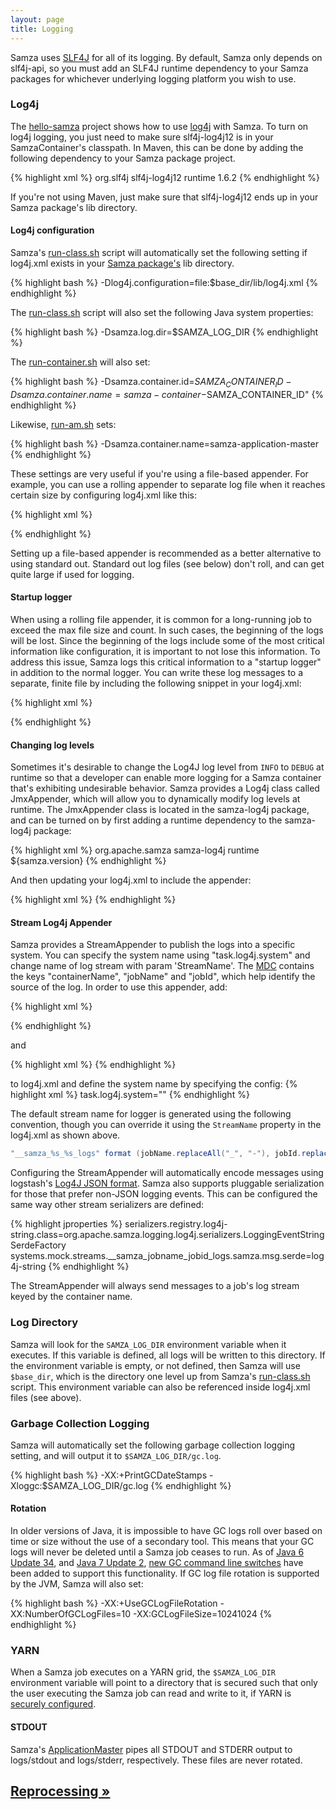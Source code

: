 ```yaml
---
layout: page
title: Logging
---
```

<!--
   Licensed to the Apache Software Foundation (ASF) under one or more
   contributor license agreements.  See the NOTICE file distributed with
   this work for additional information regarding copyright ownership.
   The ASF licenses this file to You under the Apache License, Version 2.0
   (the "License"); you may not use this file except in compliance with
   the License.  You may obtain a copy of the License at

       http://www.apache.org/licenses/LICENSE-2.0

   Unless required by applicable law or agreed to in writing, software
   distributed under the License is distributed on an "AS IS" BASIS,
   WITHOUT WARRANTIES OR CONDITIONS OF ANY KIND, either express or implied.
   See the License for the specific language governing permissions and
   limitations under the License.
-->

Samza uses [SLF4J](http://www.slf4j.org/) for all of its logging. By default, Samza only depends on slf4j-api, so you must add an SLF4J runtime dependency to your Samza packages for whichever underlying logging platform you wish to use.

### Log4j

The [hello-samza](/startup/hello-samza/{{site.version}}) project shows how to use [log4j](http://logging.apache.org/log4j/1.2/) with Samza. To turn on log4j logging, you just need to make sure slf4j-log4j12 is in your SamzaContainer's classpath. In Maven, this can be done by adding the following dependency to your Samza package project.

{% highlight xml %}
<dependency>
  <groupId>org.slf4j</groupId>
  <artifactId>slf4j-log4j12</artifactId>
  <scope>runtime</scope>
  <version>1.6.2</version>
</dependency>
{% endhighlight %}

If you're not using Maven, just make sure that slf4j-log4j12 ends up in your Samza package's lib directory.

#### Log4j configuration

Samza's [run-class.sh](packaging.html) script will automatically set the following setting if log4j.xml exists in your [Samza package's](packaging.html) lib directory.

{% highlight bash %}
-Dlog4j.configuration=file:$base_dir/lib/log4j.xml
{% endhighlight %}

The [run-class.sh](packaging.html) script will also set the following Java system properties:

{% highlight bash %}
-Dsamza.log.dir=$SAMZA_LOG_DIR
{% endhighlight %}

The [run-container.sh](packaging.html) will also set:

{% highlight bash %}
-Dsamza.container.id=$SAMZA_CONTAINER_ID -Dsamza.container.name=samza-container-$SAMZA_CONTAINER_ID"
{% endhighlight %}

Likewise, [run-am.sh](packaging.html) sets:

{% highlight bash %}
-Dsamza.container.name=samza-application-master
{% endhighlight %}

These settings are very useful if you're using a file-based appender. For example, you can use a rolling appender to separate log file when it reaches certain size by configuring log4j.xml like this:

{% highlight xml %}
<appender name="RollingAppender" class="org.apache.log4j.RollingFileAppender">
   <param name="File" value="${samza.log.dir}/${samza.container.name}.log" />
   <param name="MaxFileSize" value="256MB" />
   <param name="MaxBackupIndex" value="20" />
   <layout class="org.apache.log4j.PatternLayout">
    <param name="ConversionPattern" value="%d{yyyy-MM-dd HH:mm:ss.SSS} [%t] %c{1} [%p] %m%n" />
   </layout>
</appender>
{% endhighlight %}

Setting up a file-based appender is recommended as a better alternative to using standard out. Standard out log files (see below) don't roll, and can get quite large if used for logging.

#### Startup logger
When using a rolling file appender, it is common for a long-running job to exceed the max file size and count. In such cases, the beginning of the logs will be lost. Since the beginning of the logs include some of the most critical information like configuration, it is important to not lose this information. To address this issue, Samza logs this critical information to a "startup logger" in addition to the normal logger. You can write these log messages to a separate, finite file by including the following snippet in your log4j.xml: 

{% highlight xml %}
<appender name="StartupAppender" class="org.apache.log4j.RollingFileAppender">
   <param name="File" value="${samza.log.dir}/${samza.container.name}-startup.log" />
   <param name="MaxFileSize" value="256MB" />
   <param name="MaxBackupIndex" value="1" />
   <layout class="org.apache.log4j.PatternLayout">
    <param name="ConversionPattern" value="%d{yyyy-MM-dd HH:mm:ss.SSS} [%t] %c{1} [%p] %m%n" />
   </layout>
</appender>
<logger name="STARTUP_LOGGER" additivity="false">
   <level value="info" />
   <appender-ref ref="StartupAppender"/>
</logger>
{% endhighlight %}

#### Changing log levels

Sometimes it's desirable to change the Log4J log level from `INFO` to `DEBUG` at runtime so that a developer can enable more logging for a Samza container that's exhibiting undesirable behavior. Samza provides a Log4j class called JmxAppender, which will allow you to dynamically modify log levels at runtime. The JmxAppender class is located in the samza-log4j package, and can be turned on by first adding a runtime dependency to the samza-log4j package:

{% highlight xml %}
<dependency>
  <groupId>org.apache.samza</groupId>
  <artifactId>samza-log4j</artifactId>
  <scope>runtime</scope>
  <version>${samza.version}</version>
</dependency>
{% endhighlight %}

And then updating your log4j.xml to include the appender:

{% highlight xml %}
<appender name="jmx" class="org.apache.samza.logging.log4j.JmxAppender" />
{% endhighlight %}

#### Stream Log4j Appender

Samza provides a StreamAppender to publish the logs into a specific system. You can specify the system name using "task.log4j.system" and change name of log stream with param 'StreamName'. The [MDC](http://logback.qos.ch/manual/mdc.html) contains the keys "containerName", "jobName" and "jobId", which help identify the source of the log. In order to use this appender, add:

{% highlight xml %}
<appender name="StreamAppender" class="org.apache.samza.logging.log4j.StreamAppender">
   <!-- optional -->
   <param name="StreamName" value="EpicStreamName"/>
   <layout class="org.apache.log4j.PatternLayout">
     <param name="ConversionPattern" value="%X{containerName} %X{jobName} %X{jobId} %d{yyyy-MM-dd HH:mm:ss.SSS} [%t] %c{1} [%p] %m%n" />
   </layout>
</appender>
{% endhighlight %}

and

{% highlight xml %}
<appender-ref ref="StreamAppender"/>
{% endhighlight %}

to log4j.xml and define the system name by specifying the config:
{% highlight xml %}
task.log4j.system="<system-name>"
{% endhighlight %}

The default stream name for logger is generated using the following convention, though you can override it using the `StreamName` property in the log4j.xml as shown above.
```java
"__samza_%s_%s_logs" format (jobName.replaceAll("_", "-"), jobId.replaceAll("_", "-"))
```

Configuring the StreamAppender will automatically encode messages using logstash's [Log4J JSON format](https://github.com/logstash/log4j-jsonevent-layout). Samza also supports pluggable serialization for those that prefer non-JSON logging events. This can be configured the same way other stream serializers are defined:

{% highlight jproperties %}
serializers.registry.log4j-string.class=org.apache.samza.logging.log4j.serializers.LoggingEventStringSerdeFactory
systems.mock.streams.__samza_jobname_jobid_logs.samza.msg.serde=log4j-string
{% endhighlight %}

The StreamAppender will always send messages to a job's log stream keyed by the container name.

### Log Directory

Samza will look for the `SAMZA_LOG_DIR` environment variable when it executes. If this variable is defined, all logs will be written to this directory. If the environment variable is empty, or not defined, then Samza will use `$base_dir`, which is the directory one level up from Samza's [run-class.sh](packaging.html) script. This environment variable can also be referenced inside log4j.xml files (see above).

### Garbage Collection Logging

Samza will automatically set the following garbage collection logging setting, and will output it to `$SAMZA_LOG_DIR/gc.log`.

{% highlight bash %}
-XX:+PrintGCDateStamps -Xloggc:$SAMZA_LOG_DIR/gc.log
{% endhighlight %}

#### Rotation

In older versions of Java, it is impossible to have GC logs roll over based on time or size without the use of a secondary tool. This means that your GC logs will never be deleted until a Samza job ceases to run. As of [Java 6 Update 34](http://www.oracle.com/technetwork/java/javase/2col/6u34-bugfixes-1733379.html), and [Java 7 Update 2](http://www.oracle.com/technetwork/java/javase/7u2-relnotes-1394228.html), [new GC command line switches](http://bugs.sun.com/bugdatabase/view_bug.do?bug_id=6941923) have been added to support this functionality. If GC log file rotation is supported by the JVM, Samza will also set:

{% highlight bash %}
-XX:+UseGCLogFileRotation -XX:NumberOfGCLogFiles=10 -XX:GCLogFileSize=10241024
{% endhighlight %}

### YARN

When a Samza job executes on a YARN grid, the `$SAMZA_LOG_DIR` environment variable will point to a directory that is secured such that only the user executing the Samza job can read and write to it, if YARN is [securely configured](http://hadoop.apache.org/docs/current/hadoop-project-dist/hadoop-common/ClusterSetup.html).

#### STDOUT

Samza's [ApplicationMaster](../yarn/application-master.html) pipes all STDOUT and STDERR output to logs/stdout and logs/stderr, respectively. These files are never rotated.

## [Reprocessing &raquo;](reprocessing.html)
